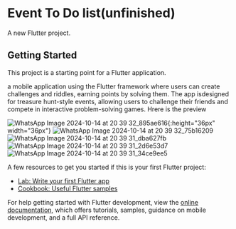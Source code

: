 # Event To Do list(unfinished)

A new Flutter project.

## Getting Started

This project is a starting point for a Flutter application.

a mobile application using the Flutter framework where users can create challenges and riddles, earning points by solving them. The app isdesigned for treasure hunt-style events, allowing users to challenge their friends  and compete in interactive problem-solving games.
Hrere is the preview

![WhatsApp Image 2024-10-14 at 20 39 32_895ae616](https://github.com/user-attachments/assets/c86c2ca9-8ddd-4055-9d0c-5d811335df68){:height="36px" width="36px"}     ![WhatsApp Image 2024-10-14 at 20 39 32_75b16209](https://github.com/user-attachments/assets/debb45a1-522c-424e-86d5-54bde807de7d) ![WhatsApp Image 2024-10-14 at 20 39 31_dba627fb](https://github.com/user-attachments/assets/2c8afe8f-03ac-43e1-b8fc-c332ef5f739f) ![WhatsApp Image 2024-10-14 at 20 39 31_2d6e53d7](https://github.com/user-attachments/assets/aa9fd3ae-485f-4046-8383-ff8ee3dd1c0d) ![WhatsApp Image 2024-10-14 at 20 39 31_34ce9ee5](https://github.com/user-attachments/assets/e6c5d333-e72a-406f-b206-0ddffd5d5aa7)







A few resources to get you started if this is your first Flutter project:

- [Lab: Write your first Flutter app](https://docs.flutter.dev/get-started/codelab)
- [Cookbook: Useful Flutter samples](https://docs.flutter.dev/cookbook)

For help getting started with Flutter development, view the
[online documentation](https://docs.flutter.dev/), which offers tutorials,
samples, guidance on mobile development, and a full API reference.
